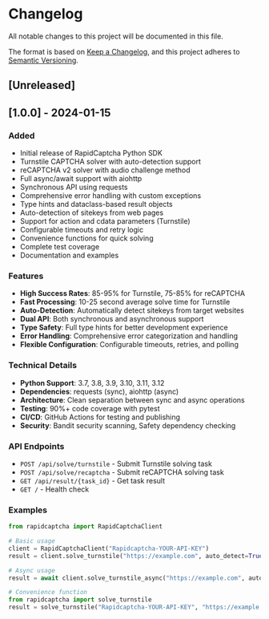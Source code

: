 # Changelog

All notable changes to this project will be documented in this file.

The format is based on [Keep a Changelog](https://keepachangelog.com/en/1.0.0/),
and this project adheres to [Semantic Versioning](https://semver.org/spec/v2.0.0.html).

## [Unreleased]

## [1.0.0] - 2024-01-15

### Added

- Initial release of RapidCaptcha Python SDK
- Turnstile CAPTCHA solver with auto-detection support
- reCAPTCHA v2 solver with audio challenge method
- Full async/await support with aiohttp
- Synchronous API using requests
- Comprehensive error handling with custom exceptions
- Type hints and dataclass-based result objects
- Auto-detection of sitekeys from web pages
- Support for action and cdata parameters (Turnstile)
- Configurable timeouts and retry logic
- Convenience functions for quick solving
- Complete test coverage
- Documentation and examples

### Features

- **High Success Rates**: 85-95% for Turnstile, 75-85% for reCAPTCHA
- **Fast Processing**: 10-25 second average solve time for Turnstile
- **Auto-Detection**: Automatically detect sitekeys from target websites
- **Dual API**: Both synchronous and asynchronous support
- **Type Safety**: Full type hints for better development experience
- **Error Handling**: Comprehensive error categorization and handling
- **Flexible Configuration**: Configurable timeouts, retries, and polling

### Technical Details

- **Python Support**: 3.7, 3.8, 3.9, 3.10, 3.11, 3.12
- **Dependencies**: requests (sync), aiohttp (async)
- **Architecture**: Clean separation between sync and async operations
- **Testing**: 90%+ code coverage with pytest
- **CI/CD**: GitHub Actions for testing and publishing
- **Security**: Bandit security scanning, Safety dependency checking

### API Endpoints

- `POST /api/solve/turnstile` - Submit Turnstile solving task
- `POST /api/solve/recaptcha` - Submit reCAPTCHA solving task
- `GET /api/result/{task_id}` - Get task result
- `GET /` - Health check

### Examples

```python
from rapidcaptcha import RapidCaptchaClient

# Basic usage
client = RapidCaptchaClient("Rapidcaptcha-YOUR-API-KEY")
result = client.solve_turnstile("https://example.com", auto_detect=True)

# Async usage
result = await client.solve_turnstile_async("https://example.com", auto_detect=True)

# Convenience function
from rapidcaptcha import solve_turnstile
result = solve_turnstile("Rapidcaptcha-YOUR-API-KEY", "https://example.com")
```
